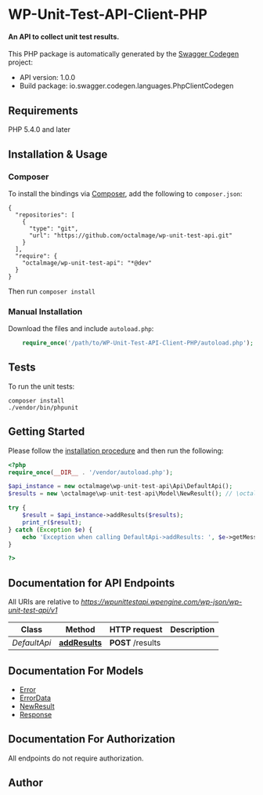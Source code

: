 # WP-Unit-Test-API-Client-PHP
#### An API to collect unit test results.

This PHP package is automatically generated by the [Swagger Codegen](https://github.com/swagger-api/swagger-codegen) project:

- API version: 1.0.0
- Build package: io.swagger.codegen.languages.PhpClientCodegen

## Requirements

PHP 5.4.0 and later

## Installation & Usage
### Composer

To install the bindings via [Composer](http://getcomposer.org/), add the following to `composer.json`:

```
{
  "repositories": [
    {
      "type": "git",
      "url": "https://github.com/octalmage/wp-unit-test-api.git"
    }
  ],
  "require": {
    "octalmage/wp-unit-test-api": "*@dev"
  }
}
```

Then run `composer install`

### Manual Installation

Download the files and include `autoload.php`:

```php
    require_once('/path/to/WP-Unit-Test-API-Client-PHP/autoload.php');
```

## Tests

To run the unit tests:

```
composer install
./vendor/bin/phpunit
```

## Getting Started

Please follow the [installation procedure](#installation--usage) and then run the following:

```php
<?php
require_once(__DIR__ . '/vendor/autoload.php');

$api_instance = new octalmage\wp-unit-test-api\Api\DefaultApi();
$results = new \octalmage\wp-unit-test-api\Model\NewResult(); // \octalmage\wp-unit-test-api\Model\NewResult | Results to submit.

try {
    $result = $api_instance->addResults($results);
    print_r($result);
} catch (Exception $e) {
    echo 'Exception when calling DefaultApi->addResults: ', $e->getMessage(), PHP_EOL;
}

?>
```

## Documentation for API Endpoints

All URIs are relative to *https://wpunittestapi.wpengine.com/wp-json/wp-unit-test-api/v1*

Class | Method | HTTP request | Description
------------ | ------------- | ------------- | -------------
*DefaultApi* | [**addResults**](docs/Api/DefaultApi.md#addresults) | **POST** /results | 


## Documentation For Models

 - [Error](docs/Model/Error.md)
 - [ErrorData](docs/Model/ErrorData.md)
 - [NewResult](docs/Model/NewResult.md)
 - [Response](docs/Model/Response.md)


## Documentation For Authorization

 All endpoints do not require authorization.


## Author




